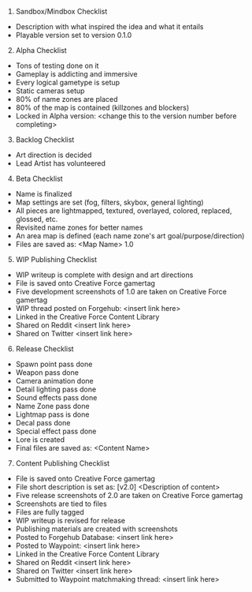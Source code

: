 1) Sandbox/Mindbox Checklist
 - Description with what inspired the idea and what it entails
 - Playable version set to version 0.1.0

2) Alpha Checklist
 - Tons of testing done on it
 - Gameplay is addicting and immersive
 - Every logical gametype is setup
 - Static cameras setup
 - 80% of name zones are placed
 - 80% of the map is contained (killzones and blockers)
 - Locked in Alpha version: \<change this to the version number before completing>

3) Backlog Checklist
 - Art direction is decided
 - Lead Artist has volunteered

4) Beta Checklist
 - Name is finalized
 - Map settings are set (fog, filters, skybox, general lighting)
 - All pieces are lightmapped, textured, overlayed, colored, replaced, glossed, etc.
 - Revisited name zones for better names
 - An area map is defined (each name zone's art goal/purpose/direction)
 - Files are saved as: \<Map Name> 1.0

5) WIP Publishing Checklist
 - WIP writeup is complete with design and art directions
 - File is saved onto Creative Force gamertag
 - Five development screenshots of 1.0 are taken on Creative Force gamertag
 - WIP thread posted on Forgehub: \<insert link here>
 - Linked in the Creative Force Content Library
 - Shared on Reddit \<insert link here>
 - Shared on Twitter \<insert link here>

6) Release Checklist
 - Spawn point pass done
 - Weapon pass done
 - Camera animation done
 - Detail lighting pass done
 - Sound effects pass done
 - Name Zone pass done
 - Lightmap pass is done
 - Decal pass done
 - Special effect pass done
 - Lore is created
 - Final files are saved as: \<Content Name>

7) Content Publishing Checklist
 - File is saved onto Creative Force gamertag
 - File short description is set as: [v2.0] \<Description of content>
 - Five release screenshots of 2.0 are taken on Creative Force gamertag
 - Screenshots are tied to files
 - Files are fully tagged
 - WIP writeup is revised for release
 - Publishing materials are created with screenshots
 - Posted to Forgehub Database: \<insert link here>
 - Posted to Waypoint: \<insert link here>
 - Linked in the Creative Force Content Library
 - Shared on Reddit \<insert link here>
 - Shared on Twitter \<insert link here>
 - Submitted to Waypoint matchmaking thread: \<insert link here>

